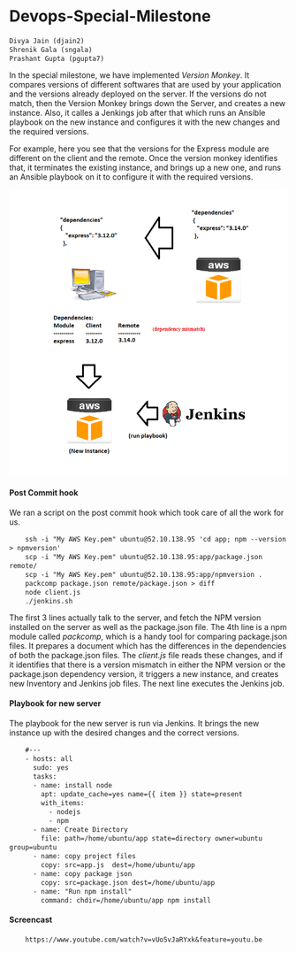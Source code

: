 # Devops-Special-Milestone

    Divya Jain (djain2)
    Shrenik Gala (sngala)
    Prashant Gupta (pgupta7)
    
In the special milestone, we have implemented *Version Monkey*. It compares versions of different softwares that are used by your application and the versions already deployed on the server. If the versions do not match, then the Version Monkey brings down the Server, and creates a new instance. Also, it calles a Jenkings job after that which runs an Ansible playbook on the new instance and configures it with the new changes and the required versions.

For example, here you see that the versions for the Express module are different on the client and the remote. Once the version monkey identifies that, it terminates the existing instance, and brings up a new one, and runs an Ansible playbook on it to configure it with the required versions.

![Image](https://github.com/prashantgupta24/Devops-Special-Milestone/blob/master/special%20milestone.png)

#### Post Commit hook
We ran a script on the post commit hook which took care of all the work for us.

        ssh -i "My AWS Key.pem" ubuntu@52.10.138.95 'cd app; npm --version > npmversion'
        scp -i "My AWS Key.pem" ubuntu@52.10.138.95:app/package.json remote/
        scp -i "My AWS Key.pem" ubuntu@52.10.138.95:app/npmversion .
        packcomp package.json remote/package.json > diff
        node client.js
        ./jenkins.sh

The first 3 lines actually talk to the server, and fetch the NPM version installed on the server as well as the package.json file. The 4th line is a npm module called *packcomp*, which is a handy tool for comparing package.json files. It prepares a document which has the differences in the dependencies of both the package.json files. The *client.js* file reads these changes, and if it identifies that there is a version mismatch in either the NPM version or the package.json dependency version, it triggers a new instance, and creates new Inventory and Jenkins job files. The next line executes the Jenkins job.

#### Playbook for new server

The playbook for the new server is run via Jenkins. It brings the new instance up with the desired changes and the correct versions.

        #---
        - hosts: all
          sudo: yes
          tasks:
          - name: install node
            apt: update_cache=yes name={{ item }} state=present
            with_items:
              - nodejs
              - npm
          - name: Create Directory
            file: path=/home/ubuntu/app state=directory owner=ubuntu group=ubuntu
          - name: copy project files
            copy: src=app.js  dest=/home/ubuntu/app
          - name: copy package json
            copy: src=package.json dest=/home/ubuntu/app
          - name: "Run npm install"
            command: chdir=/home/ubuntu/app npm install

#### Screencast

        https://www.youtube.com/watch?v=vUo5vJaRYxk&feature=youtu.be
